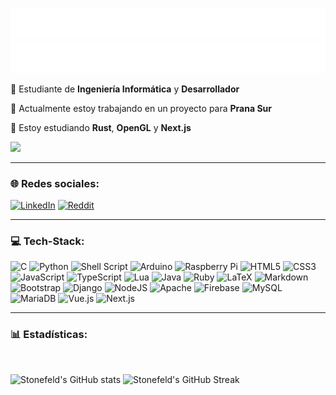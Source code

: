 ![Light](https://raw.githubusercontent.com/stonefeld/stonefeld/master/assets/typing-light.svg#gh-light-mode-only)
![Dark](https://raw.githubusercontent.com/stonefeld/stonefeld/master/assets/typing-dark.svg#gh-dark-mode-only)

💫 Estudiante de **Ingeniería Informática** y **Desarrollador**

🔭 Actualmente estoy trabajando en un proyecto para **Prana Sur**

🌱 Estoy estudiando **Rust**, **OpenGL** y **Next.js**

![](https://visitcount.itsvg.in/api?id=stonefeld&label=Visitas%20al%20perfil&color=1&icon=0&pretty=true)

---

### 🌐 Redes sociales:

[![LinkedIn](https://img.shields.io/badge/LinkedIn-%230077B5.svg?logo=linkedin&logoColor=white)](https://linkedin.com/in/theo-stanfield)
[![Reddit](https://img.shields.io/badge/Reddit-%23FF4500.svg?logo=Reddit&logoColor=white)](https://reddit.com/user/pruepeura)

---

### 💻 Tech-Stack:

![C](https://img.shields.io/badge/c-%2300599C.svg?style=flat&logo=c&logoColor=white)
![Python](https://img.shields.io/badge/python-3670A0?style=flat&logo=python&logoColor=ffdd54)
![Shell Script](https://img.shields.io/badge/shell_script-%23121011.svg?style=flat&logo=gnu-bash&logoColor=white)
![Arduino](https://img.shields.io/badge/-Arduino-00979D?style=flat&logo=Arduino&logoColor=white)
![Raspberry Pi](https://img.shields.io/badge/-RaspberryPi-C51A4A?style=flat&logo=Raspberry-Pi)
![HTML5](https://img.shields.io/badge/html5-%23E34F26.svg?style=flat&logo=html5&logoColor=white)
![CSS3](https://img.shields.io/badge/css3-%231572B6.svg?style=flat&logo=css3&logoColor=white)
![JavaScript](https://img.shields.io/badge/javascript-%23323330.svg?style=flat&logo=javascript&logoColor=%23F7DF1E)
![TypeScript](https://img.shields.io/badge/typescript-%23007ACC.svg?style=flat&logo=typescript&logoColor=white)
![Lua](https://img.shields.io/badge/lua-%232C2D72.svg?style=flat&logo=lua&logoColor=white)
![Java](https://img.shields.io/badge/Java-ED8B00?style=flat&logo=openjdk&logoColor=white)
![Ruby](https://img.shields.io/badge/ruby-%23CC342D.svg?style=flat&logo=ruby&logoColor=white)
![LaTeX](https://img.shields.io/badge/latex-%23008080.svg?style=flat&logo=latex&logoColor=white)
![Markdown](https://img.shields.io/badge/markdown-%23000000.svg?style=flat&logo=markdown&logoColor=white)
![Bootstrap](https://img.shields.io/badge/bootstrap-%23563D7C.svg?style=flat&logo=bootstrap&logoColor=white)
![Django](https://img.shields.io/badge/django-%23092E20.svg?style=flat&logo=django&logoColor=white)
![NodeJS](https://img.shields.io/badge/node.js-6DA55F?style=flat&logo=node.js&logoColor=white)
![Apache](https://img.shields.io/badge/apache-%23D42029.svg?style=flat&logo=apache&logoColor=white)
![Firebase](https://img.shields.io/badge/firebase-%23039BE5.svg?style=flat&logo=firebase)
![MySQL](https://img.shields.io/badge/mysql-%2300f.svg?style=flat&logo=mysql&logoColor=white)
![MariaDB](https://img.shields.io/badge/MariaDB-003545?style=flat&logo=mariadb&logoColor=white)
![Vue.js](https://img.shields.io/badge/Vue.js-35495E?style=flat&logo=vuedotjs&logoColor=white)
![Next.js](https://img.shields.io/badge/Next-black?style=flat&logo=next.js&logoColor=white)

---

### 📊 Estadísticas:

<br>

![Stonefeld's GitHub stats](https://github-readme-stats.vercel.app/api?username=stonefeld&theme=transparent&show_icons=true&hide_border=true&count_private=true)
![Stonefeld's GitHub Streak](https://streak-stats.demolab.com?user=stonefeld&theme=transparent&hide_border=true)
